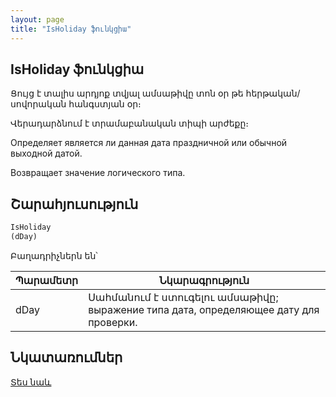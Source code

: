 ```yaml
---
layout: page
title: "IsHoliday ֆունկցիա"
---
```


## IsHoliday ֆունկցիա

Ցույց է տալիս արդյոք տվյալ ամսաթիվը  տոն օր թե հերթական/սովորական հանգստյան օր։ 

Վերադարձնում է տրամաբանական տիպի արժեքը։ 

Определяет является ли данная дата праздничной или обычной выходной датой.

Возвращает значение логического типа.

## Շարահյուսություն

```vb
IsHoliday 
(dDay)  
```

Բաղադրիչներն են՝

| Պարամետր | Նկարագրություն |
|--|--|
| dDay | Սահմանում է ստուգելու ամսաթիվը; выражение типа дата, определяющее дату для проверки. |


## Նկատառումներ

[Տես նաև](../../functions.html)